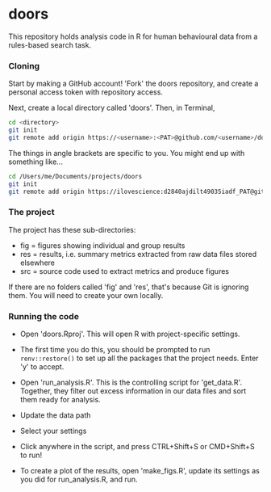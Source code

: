 # doors

This repository holds analysis code in R for human behavioural data from a rules-based search task. 

### Cloning

Start by making a GitHub account! 'Fork' the doors repository, and create a personal access token with repository access. 

Next, create a local directory called 'doors'. Then, in Terminal, 

```bash
cd <directory>
git init
git remote add origin https://<username>:<PAT>@github.com/<username>/doors.git
```

The things in angle brackets are specific to you. You might end up with something like...

```bash
cd /Users/me/Documents/projects/doors
git init
git remote add origin https://ilovescience:d2840ajdilt49035iadf_PAT@github.com/ilovescience/doors.git
```

### The project

The project has these sub-directories:

- fig = figures showing individual and group results
- res = results, i.e. summary metrics extracted from raw data files stored elsewhere
- src = source code used to extract metrics and produce figures

If there are no folders called 'fig' and 'res', that's because Git is ignoring them. You will need to create your own locally.

### Running the code

- Open 'doors.Rproj'. This will open R with project-specific settings. 
- The first time you do this, you should be prompted to run `renv::restore()` to set up all the packages that the project needs. Enter 'y' to accept.

- Open 'run_analysis.R'. This is the controlling script for 'get_data.R'. Together, they filter out excess information in our data files and sort them ready for analysis. 
- Update the data path

<!--I've written an absolute path for the data, which makes it easy for me to run the script on data that are stored outside the project directory. The path is specific to my computer, so you'll need to update it before you run the script. You can use your own absolute path (e.g. '\\C:\me\data\doors', '/Users/me/data/doors'), OR, if the data are inside the project, use file.path(project_path,'data'). Just make sure to add 'data' to your list of directories in .gitignore so git won't try to track or upload it!-->

- Select your settings

<!--You can choose which experiment version (task switching or transfer) and which session (learning, training, or test) you want to view, as well as whether you care about clicks or mouse position ('hover'). The 'version' variable changes the output file names to separate results from piloting and subsequent experiments. You could use e.g. 'piloting', 'study01', 'study02' etc. to distinguish sequential experiments, or name each experiment by the date on which it starts. The important thing is having a new identifier every time the task code changes (e.g. if you do a second round of experiments), so that we are always analysing data that belong together.-->

- Click anywhere in the script, and press CTRL+Shift+S or CMD+Shift+S to run!

- To create a plot of the results, open 'make_figs.R', update its settings as you did for run_analysis.R, and run.
